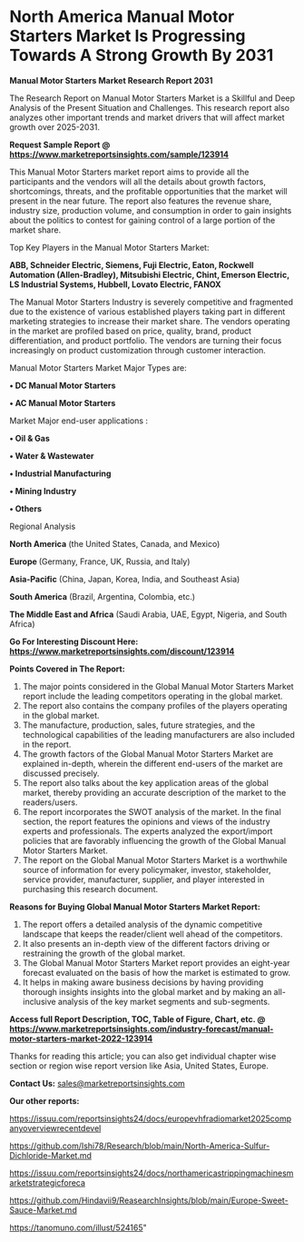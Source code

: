 # North America Manual Motor Starters Market Is Progressing Towards A Strong Growth By 2031

<strong>Manual Motor Starters Market Research Report 2031</strong>

The Research Report on Manual Motor Starters Market is a Skillful and Deep Analysis of the Present Situation and Challenges. This research report also analyzes other important trends and market drivers that will affect market growth over 2025-2031.

<strong>Request Sample Report @ <a href=https://www.marketreportsinsights.com/sample/123914>https://www.marketreportsinsights.com/sample/123914</a></strong>

This Manual Motor Starters market report aims to provide all the participants and the vendors will all the details about growth factors, shortcomings, threats, and the profitable opportunities that the market will present in the near future. The report also features the revenue share, industry size, production volume, and consumption in order to gain insights about the politics to contest for gaining control of a large portion of the market share.

Top Key Players in the Manual Motor Starters Market:

<strong>ABB, Schneider Electric, Siemens, Fuji Electric, Eaton, Rockwell Automation (Allen-Bradley), Mitsubishi Electric, Chint, Emerson Electric, LS Industrial Systems, Hubbell, Lovato Electric, FANOX</strong>

The Manual Motor Starters Industry is severely competitive and fragmented due to the existence of various established players taking part in different marketing strategies to increase their market share. The vendors operating in the market are profiled based on price, quality, brand, product differentiation, and product portfolio. The vendors are turning their focus increasingly on product customization through customer interaction.

Manual Motor Starters Market Major Types are:

<strong>• DC Manual Motor Starters

• AC Manual Motor Starters</strong>

Market Major end-user applications :

<strong>• Oil & Gas

• Water & Wastewater

• Industrial Manufacturing

• Mining Industry

• Others</strong>

Regional Analysis

</u><strong><b>North America</b></strong> (the United States, Canada, and Mexico)

<strong><b>Europe </b></strong>(Germany, France, UK, Russia, and Italy)

<strong><b>Asia-Pacific</b></strong> (China, Japan, Korea, India, and Southeast Asia)

<strong><b>South America</b></strong> (Brazil, Argentina, Colombia, etc.)

<strong><b>The Middle East and Africa</b></strong> (Saudi Arabia, UAE, Egypt, Nigeria, and South Africa)

<strong>Go For Interesting Discount Here: <a href=https://www.marketreportsinsights.com/discount/123914>https://www.marketreportsinsights.com/discount/123914</a></strong>

<strong>Points Covered in The Report:</strong>
<ol>
  <li>The major points considered in the Global Manual Motor Starters Market report include the leading competitors operating in the global market.</li>
  <li>The report also contains the company profiles of the players operating in the global market.</li>
  <li>The manufacture, production, sales, future strategies, and the technological capabilities of the leading manufacturers are also included in the report.</li>
  <li>The growth factors of the Global Manual Motor Starters Market are explained in-depth, wherein the different end-users of the market are discussed precisely.</li>
  <li>The report also talks about the key application areas of the global market, thereby providing an accurate description of the market to the readers/users.</li>
  <li>The report incorporates the SWOT analysis of the market. In the final section, the report features the opinions and views of the industry experts and professionals. The experts analyzed the export/import policies that are favorably influencing the growth of the Global Manual Motor Starters Market.</li>
  <li>The report on the Global Manual Motor Starters Market is a worthwhile source of information for every policymaker, investor, stakeholder, service provider, manufacturer, supplier, and player interested in purchasing this research document.</li>
</ol>
<strong>Reasons for Buying Global Manual Motor Starters Market Report:</strong>

<ol>
  <li>The report offers a detailed analysis of the dynamic competitive landscape that keeps the reader/client well ahead of the competitors.</li>
  <li>It also presents an in-depth view of the different factors driving or restraining the growth of the global market.</li>
  <li>The Global Manual Motor Starters Market report provides an eight-year forecast evaluated on the basis of how the market is estimated to grow.</li>
  <li>It helps in making aware business decisions by having providing thorough insights insights into the global market and by making an all-inclusive analysis of the key market segments and sub-segments.</li>
</ol>
<strong>Access full Report Description, TOC, Table of Figure, Chart, etc. @ <a href=https://www.marketreportsinsights.com/industry-forecast/manual-motor-starters-market-2022-123914>https://www.marketreportsinsights.com/industry-forecast/manual-motor-starters-market-2022-123914</a></strong>


Thanks for reading this article; you can also get individual chapter wise section or region wise report version like Asia, United States, Europe.

<strong>Contact Us:</strong>
sales@marketreportsinsights.com

<strong>Our other reports:</strong>

<a href=https://issuu.com/reportsinsights24/docs/europevhfradiomarket2025companyoverviewrecentdevel>https://issuu.com/reportsinsights24/docs/europevhfradiomarket2025companyoverviewrecentdevel</a>

<a href=https://github.com/Ishi78/Research/blob/main/North-America-Sulfur-Dichloride-Market.md>https://github.com/Ishi78/Research/blob/main/North-America-Sulfur-Dichloride-Market.md</a>

<a href=https://issuu.com/reportsinsights24/docs/northamericastrippingmachinesmarketstrategicforeca>https://issuu.com/reportsinsights24/docs/northamericastrippingmachinesmarketstrategicforeca</a>

<a href=https://github.com/Hindavii9/ReasearchInsights/blob/main/Europe-Sweet-Sauce-Market.md>https://github.com/Hindavii9/ReasearchInsights/blob/main/Europe-Sweet-Sauce-Market.md</a>

<a href=https://tanomuno.com/illust/524165>https://tanomuno.com/illust/524165</a>"
